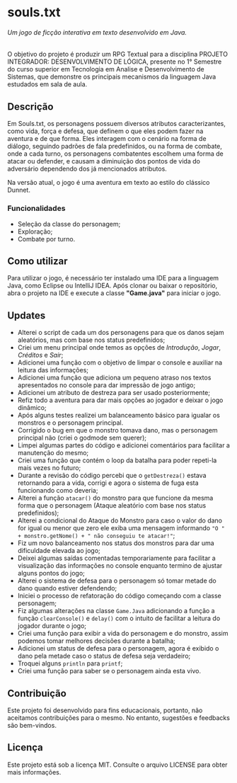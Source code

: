 # souls.txt  

###### Um jogo de ficção interativa em texto desenvolvido em Java.

O objetivo do projeto é produzir um RPG Textual para a disciplina PROJETO INTEGRADOR: DESENVOLVIMENTO DE LÓGICA, presente no 1° Semestre do curso superior em Tecnologia em Analise e Desenvolvimento de Sistemas, que demonstre os principais mecanismos da linguagem Java estudados em sala de aula.

## Descrição

Em Souls.txt, os personagens possuem diversos atributos caracterizantes, como vida, força e defesa, que definem o que eles podem fazer na aventura e de que forma. Eles interagem com o cenário na forma de diálogo, seguindo padrões de fala predefinidos, ou na forma de combate, onde a cada turno, os personagens combatentes escolhem uma forma de atacar ou defender, e causam a diminuição dos pontos de vida do adversário dependendo dos já mencionados atributos.

Na versão atual, o jogo é uma aventura em texto ao estilo do clássico Dunnet.

### Funcionalidades

- Seleção da classe do personagem;
- Exploração;
- Combate por turno.

## Como utilizar
Para utilizar o jogo, é necessário ter instalado uma IDE para a linguagem Java, como Eclipse ou IntelliJ IDEA. Após clonar ou baixar o repositório, abra o projeto na IDE e execute a classe __"Game.java"__ para iniciar o jogo.

## Updates
- Alterei o script de cada um dos personagens para que os danos sejam aleatórios, mas com base nos status predefinidos;
- Criei um menu principal onde temos as opções de _Introdução_, _Jogar_, _Créditos_ e _Sair_;
- Adicionei uma função com o objetivo de limpar o console e auxiliar na leitura das informações;
- Adicionei uma função que adiciona um pequeno atraso nos textos apresentados no console para dar impressão de jogo antigo;
- Adicionei um atributo de destreza para ser usado posteriormente;
- Refiz todo a aventura para dar mais opções ao jogador e deixar o jogo dinâmico;
- Após alguns testes realizei um balanceamento básico para igualar os monstros e o personagem principal.
- Corrigido o bug em que o monstro tomava dano, mas o personagem principal não (criei o godmode sem querer);
- Limpei algumas partes do código e adicionei comentários para facilitar a manutenção do mesmo;
- Criei uma função que contém o loop da batalha para poder repeti-la mais vezes no futuro;
- Durante a revisão do código percebi que o `getDestreza()` estava retornando para a vida, corrigi e agora o sistema de fuga esta funcionando como deveria;
- Alterei a função `atacar()` do monstro para que funcione da mesma forma que o personagem (Ataque aleatório com base nos status predefinidos);
- Alterei a condicional do Ataque do Monstro para caso o valor do dano for igual ou menor que zero ele exiba uma mensagem informando `"O " + monstro.getNome() + " não conseguiu te atacar!"`;
- Fiz um novo balanceamento nos status dos monstros para dar uma dificuldade elevada ao jogo;
- Deixei algumas saídas comentadas temporariamente para facilitar a visualização das informações no console enquanto termino de ajustar alguns pontos do jogo;
- Alterei o sistema de defesa para o personagem só tomar metade do dano quando estiver defendendo;
- Iniciei o processo de refatoração do código começando com a classe personagem;
- Fiz algumas alterações na classe `Game.Java` adicionando a função a função `clearConsole()` e `delay()` com o intuito de facilitar a leitura do jogador durante o jogo;
- Criei uma função para exibir a vida do personagem e do monstro, assim podemos tomar melhores decisões durante a batalha;
- Adicionei um status de defesa para o personagem, agora é exibido o dano pela metade caso o status de defesa seja verdadeiro;
- Troquei alguns `println` para `printf`;
- Criei uma função para saber se o personagem ainda esta vivo.
## Contribuição
Este projeto foi desenvolvido para fins educacionais, portanto, não aceitamos contribuições para o mesmo. No entanto, sugestões e feedbacks são bem-vindos.

## Licença
Este projeto está sob a licença MIT. Consulte o arquivo LICENSE para obter mais informações.